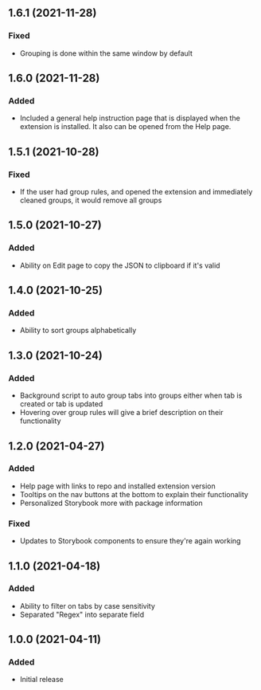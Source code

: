 ## 1.6.1 (2021-11-28)

### Fixed

- Grouping is done within the same window by default

## 1.6.0 (2021-11-28)

### Added

- Included a general help instruction page that is displayed when the extension is installed.  It also can be opened from the Help page.

## 1.5.1 (2021-10-28)

### Fixed

- If the user had group rules, and opened the extension and immediately cleaned groups, it would remove all groups

## 1.5.0 (2021-10-27)

### Added

- Ability on Edit page to copy the JSON to clipboard if it's valid

## 1.4.0 (2021-10-25)

### Added

- Ability to sort groups alphabetically

## 1.3.0 (2021-10-24)

### Added

- Background script to auto group tabs into groups either when tab is created or tab is updated
- Hovering over group rules will give a brief description on their functionality

## 1.2.0 (2021-04-27)

### Added

- Help page with links to repo and installed extension version
- Tooltips on the nav buttons at the bottom to explain their functionality
- Personalized Storybook more with package information

### Fixed

- Updates to Storybook components to ensure they're again working

## 1.1.0 (2021-04-18)

### Added

- Ability to filter on tabs by case sensitivity
- Separated "Regex" into separate field

## 1.0.0 (2021-04-11)

### Added

- Initial release

